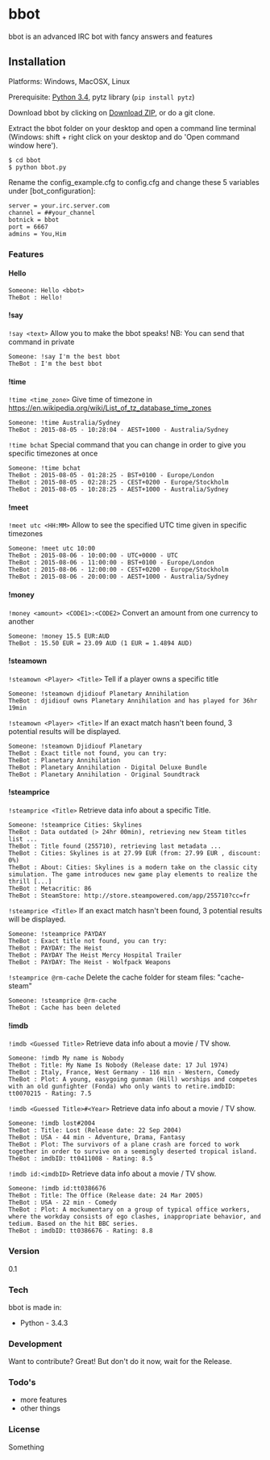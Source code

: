 # bbot
bbot is an advanced IRC bot with fancy answers and features


## Installation
Platforms: Windows, MacOSX, Linux

Prerequisite: [Python 3.4](https://www.python.org/), pytz library (````pip install pytz````)

Download bbot by clicking on [Download ZIP](https://github.com/Djidiouf/bbot/archive/master.zip), or do a git clone.

Extract the bbot folder on your desktop and open a command line terminal (Windows: shift + right click on your desktop and do 'Open command window here').

    $ cd bbot
    $ python bbot.py

Rename the config_example.cfg to config.cfg and change these 5 variables under [bot_configuration]:

    server = your.irc.server.com
    channel = ##your_channel
    botnick = bbot
    port = 6667
    admins = You,Him


### Features

#### Hello <bbot>

    Someone: Hello <bbot>
    TheBot : Hello!


#### !say
````!say <text>```` Allow you to make the bbot speaks! NB: You can send that command in private

    Someone: !say I'm the best bbot
    TheBot : I'm the best bbot


#### !time
````!time <time_zone>```` Give time of timezone in https://en.wikipedia.org/wiki/List_of_tz_database_time_zones

    Someone: !time Australia/Sydney
    TheBot : 2015-08-05 - 10:28:04 - AEST+1000 - Australia/Sydney

````!time bchat```` Special command that you can change in order to give you specific timezones at once

    Someone: !time bchat
    TheBot : 2015-08-05 - 01:28:25 - BST+0100 - Europe/London
    TheBot : 2015-08-05 - 02:28:25 - CEST+0200 - Europe/Stockholm
    TheBot : 2015-08-05 - 10:28:25 - AEST+1000 - Australia/Sydney


#### !meet
````!meet utc <HH:MM>```` Allow to see the specified UTC time given in specific timezones

    Someone: !meet utc 10:00
    TheBot : 2015-08-06 - 10:00:00 - UTC+0000 - UTC
    TheBot : 2015-08-06 - 11:00:00 - BST+0100 - Europe/London
    TheBot : 2015-08-06 - 12:00:00 - CEST+0200 - Europe/Stockholm
    TheBot : 2015-08-06 - 20:00:00 - AEST+1000 - Australia/Sydney


#### !money
````!money <amount> <CODE1>:<CODE2>```` Convert an amount from one currency to another

    Someone: !money 15.5 EUR:AUD
    TheBot : 15.50 EUR = 23.09 AUD (1 EUR = 1.4894 AUD)


#### !steamown
````!steamown <Player> <Title>```` Tell if a player owns a specific title

    Someone: !steamown djidiouf Planetary Annihilation
    TheBot : djidiouf owns Planetary Annihilation and has played for 36hr 19min

````!steamown <Player> <Title>```` If an exact match hasn't been found, 3 potential results will be displayed.

    Someone: !steamown Djidiouf Planetary
    TheBot : Exact title not found, you can try:
    TheBot : Planetary Annihilation
    TheBot : Planetary Annihilation - Digital Deluxe Bundle
    TheBot : Planetary Annihilation - Original Soundtrack


#### !steamprice
````!steamprice <Title>```` Retrieve data info about a specific Title.

    Someone: !steamprice Cities: Skylines
    TheBot : Data outdated (> 24hr 00min), retrieving new Steam titles list ...
    TheBot : Title found (255710), retrieving last metadata ...
    TheBot : Cities: Skylines is at 27.99 EUR (from: 27.99 EUR , discount: 0%)
    TheBot : About: Cities: Skylines is a modern take on the classic city simulation. The game introduces new game play elements to realize the thrill [...]
    TheBot : Metacritic: 86
    TheBot : SteamStore: http://store.steampowered.com/app/255710?cc=fr

````!steamprice <Title>```` If an exact match hasn't been found, 3 potential results will be displayed.

    Someone: !steamprice PAYDAY
    TheBot : Exact title not found, you can try:
    TheBot : PAYDAY: The Heist
    TheBot : PAYDAY The Heist Mercy Hospital Trailer
    TheBot : PAYDAY: The Heist - Wolfpack Weapons
    
````!steamprice @rm-cache```` Delete the cache folder for steam files: "cache-steam"

    Someone: !steamprice @rm-cache
    TheBot : Cache has been deleted
    

#### !imdb
````!imdb <Guessed Title>```` Retrieve data info about a movie / TV show.

    Someone: !imdb My name is Nobody
    TheBot : Title: My Name Is Nobody (Release date: 17 Jul 1974)
    TheBot : Italy, France, West Germany - 116 min - Western, Comedy
    TheBot : Plot: A young, easygoing gunman (Hill) worships and competes with an old gunfighter (Fonda) who only wants to retire.imdbID: tt0070215 - Rating: 7.5

````!imdb <Guessed Title>#<Year>```` Retrieve data info about a movie / TV show.

    Someone: !imdb lost#2004
    TheBot : Title: Lost (Release date: 22 Sep 2004)
    TheBot : USA - 44 min - Adventure, Drama, Fantasy
    TheBot : Plot: The survivors of a plane crash are forced to work together in order to survive on a seemingly deserted tropical island.
    TheBot : imdbID: tt0411008 - Rating: 8.5

````!imdb id:<imdbID>```` Retrieve data info about a movie / TV show.

    Someone: !imdb id:tt0386676
    TheBot : Title: The Office (Release date: 24 Mar 2005)
    TheBot : USA - 22 min - Comedy
    TheBot : Plot: A mockumentary on a group of typical office workers, where the workday consists of ego clashes, inappropriate behavior, and tedium. Based on the hit BBC series.
    TheBot : imdbID: tt0386676 - Rating: 8.8


### Version
0.1


### Tech
bbot is made in:

* Python - 3.4.3


### Development
Want to contribute? Great! But don't do it now, wait for the Release.


### Todo's
* more features
* other things


### License
Something
